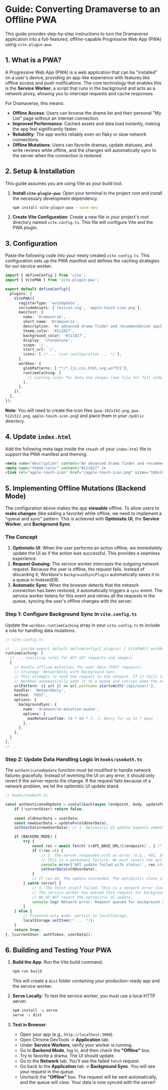 
# Guide: Converting Dramaverse to an Offline PWA

This guide provides step-by-step instructions to turn the Dramaverse application into a full-featured, offline-capable Progressive Web App (PWA) using `vite-plugin-pwa`.

## 1. What is a PWA?

A Progressive Web App (PWA) is a web application that can be "installed" on a user's device, providing an app-like experience with features like offline access and push notifications. The core technology that enables this is the **Service Worker**, a script that runs in the background and acts as a network proxy, allowing you to intercept requests and cache responses.

For Dramaverse, this means:
-   **Offline Access**: Users can browse the drama list and their personal "My List" page without an internet connection.
-   **Improved Performance**: Cached assets and data load instantly, making the app feel significantly faster.
-   **Reliability**: The app works reliably even on flaky or slow network connections.
-   **Offline Mutations**: Users can favorite dramas, update statuses, and write reviews while offline, and the changes will automatically sync to the server when the connection is restored.

## 2. Setup & Installation

This guide assumes you are using Vite as your build tool.

1.  **Install `vite-plugin-pwa`**:
    Open your terminal in the project root and install the necessary development dependency.
    ```bash
    npm install vite-plugin-pwa --save-dev
    ```

2.  **Create Vite Configuration**:
    Create a new file in your project's root directory named `vite.config.ts`. This file will configure Vite and the PWA plugin.

## 3. Configuration

Paste the following code into your newly created `vite.config.ts`. This configuration sets up the PWA manifest and defines the caching strategies for our service worker.

```typescript
import { defineConfig } from 'vite';
import { VitePWA } from 'vite-plugin-pwa';

export default defineConfig({
  plugins: [
    VitePWA({
      registerType: 'autoUpdate',
      includeAssets: ['favicon.svg', 'apple-touch-icon.png'],
      manifest: {
        name: 'Dramaverse',
        short_name: 'Dramaverse',
        description: 'An advanced drama finder and recommendation application.',
        theme_color: '#111827',
        background_color: '#111827',
        display: 'standalone',
        scope: '/',
        start_url: '/',
        icons: [ /* ... icon configuration ... */ ],
      },
      workbox: {
        globPatterns: ['**/*.{js,css,html,svg,woff2}'],
        runtimeCaching: [
          // Caching rules for data and images (see file for full code)
        ],
      },
    }),
  ],
});
```
**Note**: You will need to create the icon files (`pwa-192x192.png`, `pwa-512x512.png`, `apple-touch-icon.png`) and place them in your `/public` directory.

## 4. Update `index.html`

Add the following meta tags inside the `<head>` of your `index.html` file to support the PWA manifest and theming.

```html
<meta name="description" content="An advanced drama finder and recommendation application." />
<meta name="theme-color" content="#111827" />
<link rel="apple-touch-icon" href="/apple-touch-icon.png" sizes="180x180" />
```

## 5. Implementing Offline Mutations (Backend Mode)

The configuration above makes the app **viewable** offline. To allow users to **make changes** (like adding a favorite) while offline, we need to implement a "queue and sync" pattern. This is achieved with **Optimistic UI**, the **Service Worker**, and **Background Sync**.

### The Concept

1.  **Optimistic UI**: When the user performs an action offline, we immediately update the UI as if the action was successful. This provides a seamless experience.
2.  **Request Queuing**: The service worker intercepts the outgoing network request. Because the user is offline, the request fails. Instead of discarding it, Workbox's `BackgroundSyncPlugin` automatically saves it to a queue in IndexedDB.
3.  **Automatic Sync**: When the browser detects that the network connection has been restored, it automatically triggers a `sync` event. The service worker listens for this event and retries all the requests in the queue, syncing the user's offline changes with the server.

### Step 1: Configure Background Sync in `vite.config.ts`

Update the `workbox.runtimeCaching` array in your `vite.config.ts` to include a rule for handling data mutations.

```typescript
// vite.config.ts

// ... inside export default defineConfig({ plugins: [ VitePWA({ workbox: { ...
runtimeCaching: [
  // ... (existing rules for API GET requests and images)
  {
    // Handle offline mutations for user data (POST requests).
    // Strategy: NetworkOnly with Background Sync.
    // This attempts to send the request to the network. If it fails (due to being offline),
    // Workbox automatically adds it to a queue and retries when the network is available.
    urlPattern: ({ url }) => url.pathname.startsWith('/api/user/'),
    handler: 'NetworkOnly',
    method: 'POST',
    options: {
      backgroundSync: {
        name: 'dramaverse-mutation-queue',
        options: {
          maxRetentionTime: 24 * 60 * 7, // Retry for up to 7 days
        },
      },
    },
  }
],
// ...
```

### Step 2: Update Data Handling Logic in `hooks/useAuth.ts`

The `authenticatedUpdate` function must be modified to handle network failures gracefully. Instead of reverting the UI on any error, it should only revert if the *server* rejects the change. If the request fails because of a network problem, we let the optimistic UI update stand.

```typescript
// hooks/useAuth.ts

const authenticatedUpdate = useCallback(async (endpoint, body, updateFn) => {
    if (!currentUser) return false;
    
    const oldUserData = userData;
    const newUserData = updateFn(oldUserData);
    setUserData(newUserData); // 1. Optimistic UI update happens immediately.

    if (BACKEND_MODE) {
        try {
            const res = await fetch(`${API_BASE_URL}${endpoint}`, { /* ... */ });
            if (!res.ok) {
                // 2. The server responded with an error (e.g., 401, 500).
                // This is a permanent failure. We must revert the optimistic update.
                console.error('API update failed with status:', res.status);
                setUserData(oldUserData);
            }
            // If res.ok, the update succeeded. The optimistic state is now confirmed.
        } catch (error) {
            // 3. The fetch itself failed. This is a network error (user is offline).
            // The service worker has queued this request for background sync.
            // We DO NOT revert the optimistic UI update.
            console.log('Network error. Request queued for background sync.');
        }
    } else {
        // Frontend-only mode: persist to localStorage.
        localStorage.setItem(/* ... */);
    }
    return true;
}, [currentUser, authToken, userData]);
```

## 6. Building and Testing Your PWA

1.  **Build the App**: Run the Vite build command.
    ```bash
    npm run build
    ```
    This will create a `dist` folder containing your production-ready app and the service worker.

2.  **Serve Locally**: To test the service worker, you must use a local HTTP server.
    ```bash
    npm install -g serve
    serve -s dist
    ```

3.  **Test in Browser**:
    -   Open your app (e.g., `http://localhost:3000`).
    -   Open Chrome DevTools -> **Application** tab.
    -   Under **Service Workers**, verify your worker is running.
    -   Go to **Backend Mode**, log in, and then check the **"Offline"** box.
    -   Try to favorite a drama. The UI should update.
    -   Go to the **Network** tab. You'll see the failed `fetch` request.
    -   Go back to the **Application** tab -> **Background Sync**. You will see your request in the queue.
    -   Uncheck the **"Offline"** box. The request will be sent automatically, and the queue will clear. Your data is now synced with the server!
